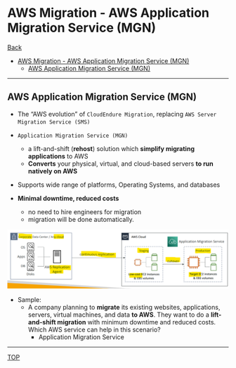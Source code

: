# AWS Migration - AWS Application Migration Service (MGN)

[Back](../../index.md)

- [AWS Migration - AWS Application Migration Service (MGN)](#aws-migration---aws-application-migration-service-mgn)
  - [AWS Application Migration Service (MGN)](#aws-application-migration-service-mgn)

---

## AWS Application Migration Service (MGN)

- The “AWS evolution” of `CloudEndure Migration`, replacing `AWS Server Migration Service (SMS)`

- `Application Migration Service (MGN)`

  - a lift-and-shift (**rehost**) solution which **simplify migrating applications** to AWS
  - **Converts** your physical, virtual, and cloud-based servers **to run natively on AWS**

- Supports wide range of platforms, Operating Systems, and databases
- **Minimal downtime, reduced costs**
  - no need to hire engineers for migration
  - migration will be done automatically.

![mgn_diagram](./pic/mgn_diagram.png)

- Sample:
  - A company planning to **migrate** its existing websites, applications, servers, virtual machines, and data **to AWS**. They want to do a **lift-and-shift migration** with minimum downtime and reduced costs. Which AWS service can help in this scenario?
    - Application Migration Service

---

[TOP](#aws-migration---aws-application-migration-service-mgn)
